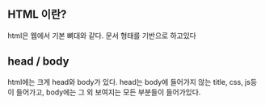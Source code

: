 ## HTML 이란?

html은 웹에서 기본 뼈대와 같다.
문서 형태를 기반으로 하고있다

## head / body

html에는 크게 head와 body가 있다.
head는 body에 들어가지 않는 title, css, js등이 들어가고,
body에는 그 외 보여지는 모든 부분들이 들어가있다.
